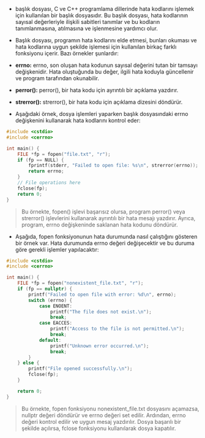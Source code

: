 - <cerrno> başlık dosyası, C ve C++ programlama dillerinde hata kodlarını işlemek için kullanılan bir başlık dosyasıdır. Bu başlık dosyası, hata kodlarının sayısal değerleriyle ilişkili sabitleri tanımlar ve bu kodların tanımlanmasına, atılmasına ve işlenmesine yardımcı olur.

- Başlık dosyası, programın hata kodlarını elde etmesi, bunları okuması ve hata kodlarına uygun şekilde işlemesi için kullanılan birkaç farklı fonksiyonu içerir. Bazı örnekler şunlardır:

- **errno:** errno, son oluşan hata kodunun sayısal değerini tutan bir tamsayı değişkenidir. Hata oluştuğunda bu değer, ilgili hata koduyla güncellenir ve program tarafından okunabilir.
- **perror():** perror(), bir hata kodu için ayrıntılı bir açıklama yazdırır.
- **strerror():** strerror(), bir hata kodu için açıklama dizesini döndürür.
- Aşağıdaki örnek, dosya işlemleri yaparken <cerrno> başlık dosyasındaki errno değişkenini kullanarak hata kodlarını kontrol eder:

```CPP
#include <cstdio>
#include <cerrno>

int main() {
    FILE *fp = fopen("file.txt", "r");
    if (fp == NULL) {
        fprintf(stderr, "Failed to open file: %s\n", strerror(errno));
        return errno;
    }
    // File operations here
    fclose(fp);
    return 0;
}

```
> Bu örnekte, fopen() işlevi başarısız olursa, program perror() veya strerror() işlevlerini kullanarak ayrıntılı bir hata mesajı yazdırır. Ayrıca, program, errno değişkeninde saklanan hata kodunu döndürür.

- Aşağıda, fopen fonksiyonunun hata durumunda nasıl çalıştığını gösteren bir örnek var. Hata durumunda errno değeri değişecektir ve bu duruma göre gerekli işlemler yapılacaktır:

```CPP
#include <cstdio>
#include <cerrno>

int main() {
    FILE *fp = fopen("nonexistent_file.txt", "r");
    if (fp == nullptr) {
        printf("Failed to open file with error: %d\n", errno);
        switch (errno) {
            case ENOENT:
                printf("The file does not exist.\n");
                break;
            case EACCES:
                printf("Access to the file is not permitted.\n");
                break;
            default:
                printf("Unknown error occurred.\n");
                break;
        }
    } else {
        printf("File opened successfully.\n");
        fclose(fp);
    }

    return 0;
}

```

> Bu örnekte, fopen fonksiyonu nonexistent_file.txt dosyasını açamazsa, nullptr değeri döndürür ve errno değeri set edilir. Ardından, errno değeri kontrol edilir ve uygun mesaj yazdırılır. Dosya başarılı bir şekilde açılırsa, fclose fonksiyonu kullanılarak dosya kapatılır.








